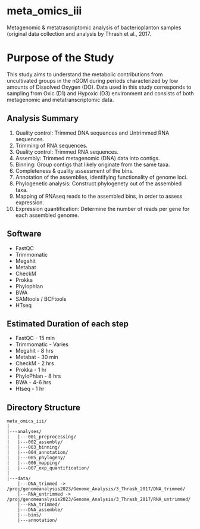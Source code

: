 # meta_omics_iii
Metagenomic &amp; metatrascriptomic analysis of bacterioplanton samples (original data collection and analysis by Thrash et al., 2017.

# Purpose of the Study

This study aims to understand the metabolic contributions from uncultivated groups in the nGOM during periods characterized by low amounts of Dissolved Oxygen (DO). Data used in this study corresponds to sampling from Oxic (D1) and Hypoxic (D3) environment and consists of both metagenomic and metatranscriptomic data.

## Analysis Summary

1. Quality control: Trimmed DNA sequences and Untrimmed RNA sequences.
2. Trimming of RNA sequences.
3. Quality control: Trimmed RNA sequences.
4. Assembly: Trimmed metagenomic (DNA) data into contigs.
5. Binning: Group contigs that likely originate from the same taxa.
6. Completeness & quality assessment of the bins.
7. Annotation of the assemblies, identifying functionality of genome loci.
8. Phylogenetic analysis: Construct phylogenety out of the assembled taxa.
9. Mapping of RNAseq reads to the assembled bins, in order to assess expression.
10. Expression quantification: Determine the number of reads per gene for each assembled genome.

## Software

- FastQC
- Trimmomatic
- Megahit
- Metabat
- CheckM
- Prokka
- Phylophlan
- BWA
- SAMtools / BCFtools
- HTseq


## Estimated Duration of each step

- FastQC - 15 min
- Trimmomatic - Varies
- Megahit - 8 hrs
- Metabat - 30 min 
- CheckM - 2 hrs
- Prokka - 1 hr
- PhyloPhlan - 8 hrs
- BWA - 4-6 hrs
- Htseq - 1 hr

## Directory Structure

```
meta_omics_iii/
|
|---analyses/
|   |---001_preprocessing/
|   |---002_assembly/
|   |---003_binning/
|   |---004_annotation/
|   |---005_phylogeny/
|   |---006_mapping/
|   |---007_exp_quantification/
|
|---data/
    |---DNA_trimmed -> /proj/genomeanalysis2023/Genome_Analysis/3_Thrash_2017/DNA_trimmed/
    |---RNA_untrimmed -> /proj/genomeanalysis2023/Genome_Analysis/3_Thrash_2017/RNA_untrimmed/
    |---RNA_trimmed/
    |---DNA_assemble/
    |---bins/
    |---annotation/
```

